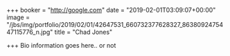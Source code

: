 +++
booker = "http://google.com"
date = "2019-02-01T03:09:07+00:00"
image = "/jbs/img/portfolio/2019/02/01/42647531_660732377628327_8638092475447115776_n.jpg"
title = "Chad Jones"

+++
Bio information goes here.. or not